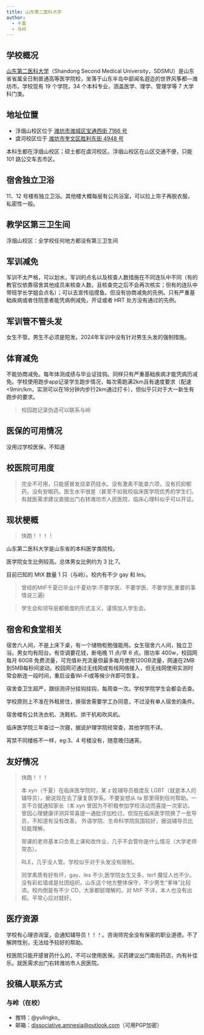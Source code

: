 ```yaml
---
title: 山东第二医科大学
author:
  - 千夏
  - 与岭
---
```


## 学校概况

[山东第二医科大学](https://www.sdsmu.edu.cn/)（Shandong Second Medical University，SDSMU）是山东省省属全日制普通高等医学院校，坐落于山东半岛中部闻名遐迩的世界风筝都—潍坊市。学校现有 19 个学院，34 个本科专业，涵盖医学、理学、管理学等 7 大学科门类。

## 地址位置

- 浮烟山校区位于 [潍坊市潍城区宝通西街 7166 号](https://amap.com/place/B02180IVUX)
- 虞河校区位于 [潍坊市奎文区胜利东街 4948 号](https://amap.com/place/B021802STL)

本科生都在浮烟山校区；硕士都在虞河校区。浮烟山校区在山区交通不便，只能 101 路公交车去市区。

## 宿舍独立卫浴

11、12 号楼有独立卫浴。其他楼大概每层有公共浴室，可以拉上帘子再脱衣服，私密性一般。

## 教学区第三卫生间

浮烟山校区：全学校任何地方都没有第三卫生间

## 军训减免

军训不太严格，可以划水，军训的点名以及核查人数措施在不同连队中不同（有的教官仅依靠宿舍其他成员来核查人数，且核查完之后不会再次核实；但有的连队中带班学长学姐会点名）；可以去宣传组摸鱼。但没有协商减免的先例。只有严重基础疾病或者住院患者能凭病例减免，开证或者 HRT 处方没有通过的先例。

## 军训管不管头发

女生不管。男生不必须是短发。2024年军训中没有针对男生头发的强制措施。

## 体育减免

不能协商减免。每年体测成绩与毕业证挂钩。同样只有严重基础疾病才能凭病历减免。学校使用跑步app记录学生跑步情况，每次需跑满2km且有速度要求（配速<9min/km，实测可以在18分钟内步行2km通过打卡），但似乎只对于大一新生有跑步的要求。

> 校园跑记录伪造可以联系与岭

## 医保的可用情况

没用过学校医保，不知道

## 校医院可用度

> 完全不可用，只能感冒发烧拿药挂水。没有激素不能查六项，没有抗抑郁药，没有安眠药。医生水平很差（甚至不如我校临床医学院优秀的学生们。有就医需求建议直接出门右转潍坊市人民医院，临床心理科似乎可以开证。

## 现状梗概

> 快跑！！！！

山东第二医科大学是山东省的本科医学类院校。

医学院女生比例较高。总体男女比例约为 3 比 7。

目前已知的 MtX 数量 1 只（与岭）。校内有不少 gay 和 les。

> 曾经的MtF千夏已毕业(千夏劝学:不要学医、不要学医、不要学医,重要的事情说三遍)

> 学生会和领导层都极度的形式主义，谨慎加入学生会。

## 宿舍和食堂相关

宿舍六人间，不是上床下桌，有一个储物柜勉强能用。女生宿舍六人间，独立卫浴。男女均有阳台。有空调要花钱，断电晚 11 点/早 6 点。限功率 400w，校园网每月 60GB 免费流量，可充值补充流量但最多每月使用120GB流量，网速在2MB到5MB每秒间波动。校园网可通过无线网或有线网络接入，但无线网使用实测时常会断连一段时间，重启设备Wi-Fi或等候少许即可恢复。

宿舍查卫生超严，跟综测评分挂钩挂钩，每周查一次。学校学院学生会都会去查。

学校原则上不准在外租房住，换宿舍需要学工办同意，不过没有单人宿舍的条件。

宿舍楼有公共洗衣机、洗鞋机、烘干机和吹风机。

临床医学院三年查过一次寝，据说护理学院经常查，其他学院不详。

宵禁不同楼栋不一样，eg:3、4 号楼没有，随意晚归通宵。

## 友好情况

> 快跑！！！
>
> 本 xyn（千夏）在临床医学院时，某 z 姓辅导员极度反 LGBT（就是本人的辅导员），据说现在去了康复医学系。不要妄想从 ta 那里得到任何帮助。一言不合就通知家长（本 xyn 曾因为不积极参加学校活动而喜提一次家访。曾因心理健康评测异常喜提一通批评加检讨。但现在临床医学院换了一批导员，不知道有没有改善。 外语学院、生命科学院氛围较好，据说辅导员比较能理解。
>
> 带课的老师基本只负责上课和改作业，几乎不会管你是什么情况（大学老师常态）。
>
> RLE，几乎没人管。学校似乎对于头发没有限制。
>
> 同学素质有好有坏，gay、les 不少,医学院女生又多。terf 魔怔人也不少。没有彩虹墙或是社团组织。山东这个地方整体保守，不少男生“爹味”比较浓。校内倒是有不少 CD，大家都挺理解的。对 MtF 不详，本人也没有出柜。平常心应对就好。

## 医疗资源

学校有心理咨询室，会通知辅导员！！！。咨询师完全没有保密的职业道德。不了解跨性别，无法给予较好的帮助。

校医院只能开感冒药什么的，不可以使用医保。买药建议出门南街药店，内有补佳乐。就医需求出门右转潍坊市人民医院。

## 投稿人联系方式

### 与岭（在校）

- 推特：@yulingko_
- 邮箱：<dissociative.amnesia@outlook.com>（可用PGP加密）
